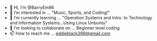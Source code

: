 - 👋 Hi, I’m @BarryEm86
- 👀 I’m interested in ... "Music, Sports, and Coding!"
- 🌱 I’m currently learning ... "Operation Systems and Intro. to Technology and Information Systems...Using Linux Unbuntu"
- 💞️ I’m looking to collaborate on ... Beginner level coding  
- 📫 How to reach me ... eddieblack398@gmail.com

<!---
BarryEm86/BarryEm86 is a ✨ special ✨ repository because its `README.md` (this file) appears on your GitHub profile.
You can click the Preview link to take a look at your changes.
--->
